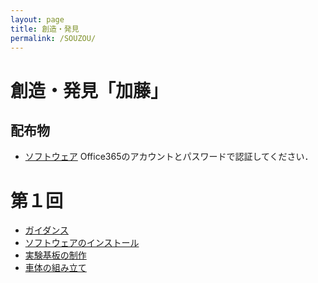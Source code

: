 ```yaml
---
layout: page
title: 創造・発見
permalink: /SOUZOU/
---
```


# 創造・発見「加藤」

## 配布物
* [ソフトウェア](https://sistkanri-my.sharepoint.com/:f:/g/personal/kato_takekazu_sist_ac_jp/Em-OjVP2KVRDqAMHFIHn-B8Ba5t9PH8eGrHUQ3Fpm9IJJQ?e=6obHOg) Office365のアカウントとパスワードで認証してください．

# 第１回
* [ガイダンス](https://sistkanri-my.sharepoint.com/:b:/g/personal/kato_takekazu_sist_ac_jp/ESBIAm4JasxNhQsBG6z_XRUBOSsB-akFO7gp-IsuApZmKg?e=rKNy51)
* [ソフトウェアのインストール](https://sistkanri-my.sharepoint.com/:b:/g/personal/kato_takekazu_sist_ac_jp/EZl3Gq4S2Z5IoCNZGvta6T4B-phg675NzlJu2YlV-qRPZA?e=UTTQa6)
* [実験基板の制作](https://sistkanri-my.sharepoint.com/:b:/g/personal/kato_takekazu_sist_ac_jp/ESVzfYdb6ZxMreUYqJ9TqZEBlgb9LWP1-DJuQMHqA33_tA?e=5wWtCV)
* [車体の組み立て](https://sistkanri-my.sharepoint.com/:b:/g/personal/kato_takekazu_sist_ac_jp/EfEkIvsEdE9Li6cEAzq0aGMBfVYzvFb68CDe3jwcq8mTcw?e=QUHYgU)
